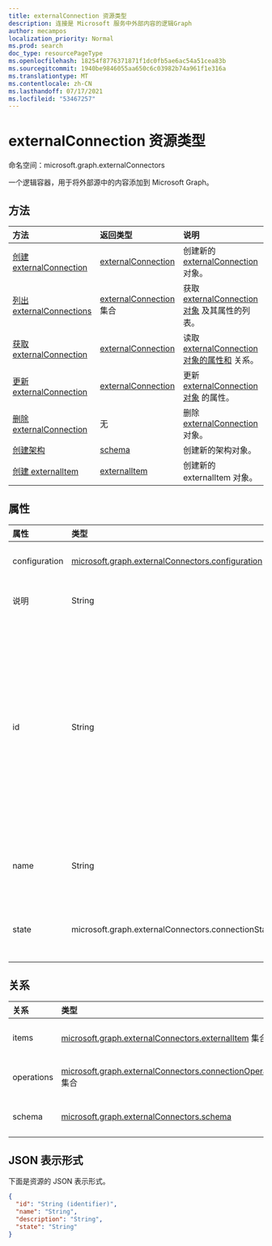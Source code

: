 ```yaml
---
title: externalConnection 资源类型
description: 连接是 Microsoft 服务中外部内容的逻辑Graph
author: mecampos
localization_priority: Normal
ms.prod: search
doc_type: resourcePageType
ms.openlocfilehash: 18254f8776371871f1dc0fb5ae6ac54a51cea83b
ms.sourcegitcommit: 1940be9846055aa650c6c03982b74a961f1e316a
ms.translationtype: MT
ms.contentlocale: zh-CN
ms.lasthandoff: 07/17/2021
ms.locfileid: "53467257"
---
```

# <a name="externalconnection-resource-type"></a>externalConnection 资源类型

命名空间：microsoft.graph.externalConnectors

一个逻辑容器，用于将外部源中的内容添加到 Microsoft Graph。

## <a name="methods"></a>方法
|方法|返回类型|说明|
|:---|:---|:---|
|[创建 externalConnection](../api/externalconnectors-external-post-connections.md)|[externalConnection](../resources/externalconnectors-externalconnection.md)|创建新的 [externalConnection](../resources/externalconnectors-externalconnection.md) 对象。|
|[列出 externalConnections](../api/externalconnectors-externalconnection-list.md)|[externalConnection](../resources/externalconnectors-externalconnection.md) 集合|获取 [externalConnection 对象](../resources/externalconnectors-externalconnection.md) 及其属性的列表。|
|[获取 externalConnection](../api/externalconnectors-externalconnection-get.md)|[externalConnection](../resources/externalconnectors-externalconnection.md)|读取 [externalConnection 对象的属性和](../resources/externalconnectors-externalconnection.md) 关系。|
|[更新 externalConnection](../api/externalconnectors-externalconnection-update.md)|[externalConnection](../resources/externalconnectors-externalconnection.md)|更新 [externalConnection 对象](../resources/externalconnectors-externalconnection.md) 的属性。|
|[删除 externalConnection](../api/externalconnectors-externalconnection-delete.md)|无|删除 [externalConnection](../resources/externalconnectors-externalconnection.md) 对象。|
|[创建架构](../api/externalconnectors-schema-create.md)|[schema](../resources/externalconnectors-schema.md)|创建新的架构对象。|
|[创建 externalItem](../api/externalconnectors-externalitem-create.md)|[externalItem](../resources/externalconnectors-externalitem.md)|创建新的 externalItem 对象。|

## <a name="properties"></a>属性
|属性|类型|说明|
|:---|:---|:---|
|configuration|[microsoft.graph.externalConnectors.configuration](../resources/externalconnectors-configuration.md)|指定允许管理连接和索引连接内容的其他应用程序 ID。 可选。|
|说明|String|网站中显示的连接Microsoft 365 管理中心。 可选。|
|id|String| 开发人员为租户内的连接提供的唯Azure Active Directory ID。 长度必须在 3 到 32 个字符之间。 只能包含字母数字字符。 不能以 `Microsoft` 或 作为下列值之一： `None` 、 、 `Directory` `Exchange` `ExchangeArchive` `LinkedIn` `Mailbox` `OneDriveBusiness` `SharePoint` `Teams` `Yammer` `Connectors` `TaskFabric` `PowerBI` `Assistant` `TopicEngine` `MSFT_All_Connectors` 。 必需项。 |
|name|String|要显示名称中显示的连接的Microsoft 365 管理中心。 最大长度为 128 个字符。 必需项。|
|state|microsoft.graph.externalConnectors.connectionState|指示连接的当前状态。 可取值为：`draft`、`ready`、`obsolete`、`limitExceeded`、`unknownFutureValue`。|

## <a name="relationships"></a>关系
|关系|类型|说明|
|:---|:---|:---|
|items|[microsoft.graph.externalConnectors.externalItem](../resources/externalconnectors-externalitem.md) 集合|只读。可为空。|
|operations|[microsoft.graph.externalConnectors.connectionOperation](../resources/externalconnectors-connectionoperation.md) 集合|只读。可为 NULL。|
|schema|[microsoft.graph.externalConnectors.schema](../resources/externalconnectors-schema.md)|只读。可为空。|

## <a name="json-representation"></a>JSON 表示形式
下面是资源的 JSON 表示形式。
<!-- {
  "blockType": "resource",
  "keyProperty": "id",
  "@odata.type": "microsoft.graph.externalConnectors.externalConnection",
  "openType": false
}
-->
``` json
{
  "id": "String (identifier)",
  "name": "String",
  "description": "String",
  "state": "String"
}
```

